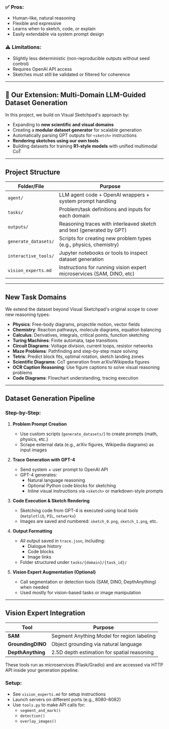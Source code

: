 ### ✅ Pros:
- Human-like, natural reasoning
- Flexible and expressive
- Learns when to sketch, code, or explain
- Easily extendable via system prompt design

### ⚠️ Limitations:
- Slightly less deterministic (non-reproducible outputs without seed control)
- Requires OpenAI API access
- Sketches must still be validated or filtered for coherence

---

## 🔄 Our Extension: Multi-Domain LLM-Guided Dataset Generation

In this project, we build on Visual Sketchpad's approach by:

- Expanding to **new scientific and visual domains**
- Creating a **modular dataset generator** for scalable generation
- Automatically parsing GPT outputs for `<sketch>` instructions
- **Rendering sketches using our own tools**
- Building datasets for training **R1-style models** with unified multimodal CoT

---

## **Project Structure**

| Folder/File            | Purpose                                                               |
|------------------------|-----------------------------------------------------------------------|
| `agent/`               | LLM agent code + OpenAI wrappers + system prompt handling             |
| `tasks/`               | Problem/task definitions and inputs for each domain                   |
| `outputs/`             | Reasoning traces with interleaved sketch and text (generated by GPT)  |
| `generate_datasets/`   | Scripts for creating new problem types (e.g., physics, chemistry)     |
| `interactive_tools/`   | Jupyter notebooks or tools to inspect dataset generation              |
| `vision_experts.md`    | Instructions for running vision expert microservices (SAM, DINO, etc) |

---

## **New Task Domains**

We extend the dataset beyond Visual Sketchpad's original scope to cover new reasoning types:

- **Physics**: Free-body diagrams, projectile motion, vector fields
- **Chemistry**: Reaction pathways, molecule diagrams, equation balancing
- **Calculus**: Derivatives, integrals, critical points, function sketching
- **Turing Machines**: Finite automata, tape transitions
- **Circuit Diagrams**: Voltage division, current loops, resistor networks
- **Maze Problems**: Pathfinding and step-by-step maze solving
- **Tetris**: Predict block fits, optimal rotation, sketch landing zones
- **Scientific Diagrams**: CoT generation from arXiv/Wikipedia figures
- **OCR Caption Reasoning**: Use figure captions to solve visual reasoning problems
- **Code Diagrams**: Flowchart understanding, tracing execution

---

## **Dataset Generation Pipeline**

### Step-by-Step:

1. **Problem Prompt Creation**
   - Use custom scripts (`generate_datasets/`) to create prompts (math, physics, etc.)
   - Scrape external data (e.g., arXiv figures, Wikipedia diagrams) as input images

2. **Trace Generation with GPT-4**
   - Send system + user prompt to OpenAI API
   - GPT-4 generates:
     - Natural language reasoning
     - Optional Python code blocks for sketching
     - Inline visual instructions via `<sketch>` or markdown-style prompts

3. **Code Execution & Sketch Rendering**
   - Sketching code from GPT-4 is executed using local tools (`matplotlib`, `PIL`, `networkx`)
   - Images are saved and numbered: `sketch_0.png`, `sketch_1.png`, etc.

4. **Output Formatting**
   - All output saved in `trace.json`, including:
     - Dialogue history
     - Code blocks
     - Image links
   - Folder structured under `tasks/{domain}/{task_id}/`

5. **Vision Expert Augmentation (Optional)**
   - Call segmentation or detection tools (SAM, DINO, DepthAnything) when needed
   - Used mostly for vision-based tasks or image manipulation

---

## **Vision Expert Integration**

| Tool              | Purpose                                  |
|-------------------|------------------------------------------|
| **SAM**           | Segment Anything Model for region labeling |
| **GroundingDINO** | Object grounding via natural language     |
| **DepthAnything** | 2.5D depth estimation for spatial reasoning |

These tools run as microservices (Flask/Gradio) and are accessed via HTTP API inside your generation pipeline.

### Setup:
- See `vision_experts.md` for setup instructions
- Launch servers on different ports (e.g., 8080–8082)
- Use `tools.py` to make API calls for:
  - `segment_and_mark()`
  - `detection()`
  - `overlay_images()`
